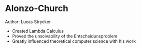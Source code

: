 # Alonzo-Church
Author: Lucas Strycker
- Created Lambda Calculus
- Proved the unsolvability of the Entscheidunsproblem
- Greatly influenced theoretical computer science with his work
